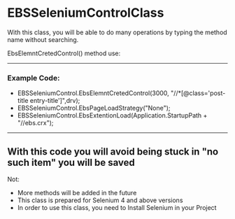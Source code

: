 # EBSSeleniumControlClass
With this class, you will be able to do many operations by typing the method name without searching.

EbsElemntCretedControl() method use:
<hr>
<h3>Example Code:</h3>

<ul class="container float">
  <li> EBSSeleniumControl.EbsElemntCretedControl(3000, "//*[@class='post-title entry-title']",drv);</li>
  <li> EBSSeleniumControl.EbsPageLoadStrategy("None");</li>
  <li>EBSSeleniumControl.EbsExtentionLoad(Application.StartupPath + "//ebs.crx");</li>
</ul>
  
<hr>
<h2> With this code you will avoid being stuck in "no such item" you will be saved </h2>

Not:
<ul class="container float">
  <li> More methods will be added in the future</li>
  <li> This class is prepared for Selenium 4 and above versions</li>
  <li> In order to use this class, you need to Install Selenium in your Project</li>
</ul>

